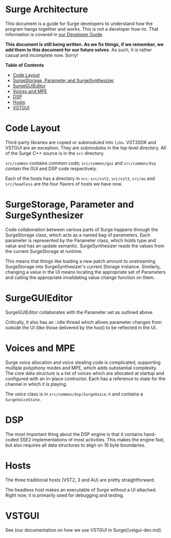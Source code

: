 # Surge Architecture

This document is a guide for Surge developers to understand how the program hangs together
and works. This is not a developer how-to. That information is covered in [our Developer Guide](./Developer%20Guide.md).

**This document is still being written. As we fix things, if we remember, we add them to this
document for our future selves**. As such, it is rather casual and incomplete now. Sorry!

**Table of Contents**

* [Code Layout](#code-layout)
* [SurgeStorage, Parameter and SurgeSynthesizer](#parameter-and-surge-synthesizer)
* [SurgeGUIEditor](#surgegui)
* [Voices and MPE](#voices-and-mpe)
* [DSP](#dsp)
* [Hosts](#hosts)
* [VSTGUI](#vstgui)

# Code Layout

Third-party libraries are copied or submoduled into `libs`. VST3SDK and VSTGUI are an exception. They
are submodules in the top level directory. All of the Surge C++ source is in the `src` directory.

`src/common` contains common code; `src/common/gui` and `src/common/dsp` contain the GUI and DSP code
respectively.

Each of the hosts has a directory in `src`: `src/vst2`, `src/vst3`, `src/au` and `src/headless` are the
four flavors of hosts we have now.

# SurgeStorage, Parameter and SurgeSynthesizer

Code collaboration between various parts of Surge happens through the
SurgeStorage class, which acts as a named bag of parameters. Each parameter
is represented by the Parameter class, which holds type and value and has
an update semantic. SurgeSynthesizer reads the values from the current SurgeStorage at runtime.

This means that things like loading a new patch amount to unstreaming SurgeStorage
into SurgeSynthesizer's current Storage instance. Similarly, changing a value in the UI
means locating the appropriate set of Parameters and calling the appropriate invalidating
value change function on them.

# SurgeGUIEditor

SurgeGUIEditor collaborates with the Parameter set as outlined above.

Critically, it also has an ::idle thread which allows parameter changes from outside
the UI (like those delivered by the host) to be reflected in the UI.

# Voices and MPE

Surge voice allocation and voice stealing code is complicated, supporting multiple polyphony modes
and MPE, which adds substantial complexity. The core data structure is a list of voices
which are allocated at startup and configured with an in-place contructor. Each has a reference
to state for the channel in which it is playing.

The voice class is in `src/common/dsp/SurgeVoice.h` and contains a `SurgeVoiceState`.

# DSP

The most important thing about the DSP engine is that it contains hand-coded SSE2 implementations of
most activities. This makes the engine fast, but also requires all data structures to align
on 16 byte boundaries.

# Hosts

The three traditional hosts (VST2, 3 and AU) are pretty straightforward.

The headless host makes an executable of Surge without a UI attached. Right now, it is
primarily used for debugging and testing.

# VSTGUI

See (our documentation on how we use VSTGUI in Surge)[vstgui-dev.md].